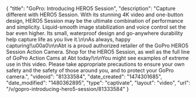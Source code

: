 {
    "title": "GoPro: Introducing HERO5 Session",
    "description": "Capture different with HERO5 Session. With its stunning 4K video and one-button design, HERO5 Session may be the ultimate combination of performance and simplicity. Liquid-smooth image stabilization and voice control set the bar even higher. Its small, waterproof design and go-anywhere durability help capture life as you live it.\n\nAs always, happy capturing!\u00a0\n\nAbt is a proud authorized retailer of the GoPro HERO5 Session Action Camera. Shop for the HERO5 Session, as well as the full line of GoPro Action Cams at Abt today!\n\nYou might see examples of extreme use in this video. Please take appropriate precautions to ensure your own safety and the safety of those around you, and to protect your GoPro camera.",
    "videoid": "81333584",
    "date_created": "1474301685",
    "date_modified": "1480362895",
    "type": "captivate",
    "layout": "video",
    "url": "\/v\/gopro-introducing-hero5-session\/81333584"
}